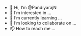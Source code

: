 - 👋 Hi, I’m @PandiyarajN
- 👀 I’m interested in ...
- 🌱 I’m currently learning ...
- 💞️ I’m looking to collaborate on ...
- 📫 How to reach me ...

<!---
PandiyarajN/PandiyarajN is a ✨ special ✨ repository because its `README.md` (this file) appears on your GitHub profile.
You can click the Preview link to take a look at your changes.
--->
